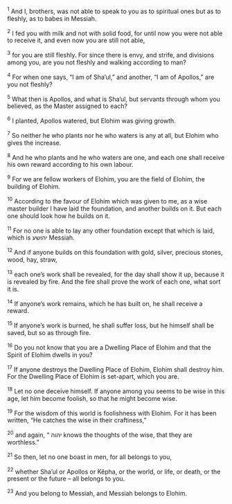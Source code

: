 <sup>1</sup> And I, brothers, was not able to speak to you as to spiritual ones but as to fleshly, as to babes in Messiah.

<sup>2</sup> I fed you with milk and not with solid food, for until now you were not able to receive it, and even now you are still not able,

<sup>3</sup> for you are still fleshly. For since there is envy, and strife, and divisions among you, are you not fleshly and walking according to man?

<sup>4</sup> For when one says, “I am of Sha’ul,” and another, “I am of Apollos,” are you not fleshly?

<sup>5</sup> What then is Apollos, and what is Sha’ul, but servants through whom you believed, as the Master assigned to each?

<sup>6</sup> I planted, Apollos watered, but Elohim was giving growth.

<sup>7</sup> So neither he who plants nor he who waters is any at all, but Elohim who gives the increase.

<sup>8</sup> And he who plants and he who waters are one, and each one shall receive his own reward according to his own labour.

<sup>9</sup> For we are fellow workers of Elohim, you are the field of Elohim, the building of Elohim.

<sup>10</sup> According to the favour of Elohim which was given to me, as a wise master builder I have laid the foundation, and another builds on it. But each one should look how he builds on it.

<sup>11</sup> For no one is able to lay any other foundation except that which is laid, which is יהושע Messiah.

<sup>12</sup> And if anyone builds on this foundation with gold, silver, precious stones, wood, hay, straw,

<sup>13</sup> each one’s work shall be revealed, for the day shall show it up, because it is revealed by fire. And the fire shall prove the work of each one, what sort it is.

<sup>14</sup> If anyone’s work remains, which he has built on, he shall receive a reward.

<sup>15</sup> If anyone’s work is burned, he shall suffer loss, but he himself shall be saved, but so as through fire.

<sup>16</sup> Do you not know that you are a Dwelling Place of Elohim and that the Spirit of Elohim dwells in you?

<sup>17</sup> If anyone destroys the Dwelling Place of Elohim, Elohim shall destroy him. For the Dwelling Place of Elohim is set-apart, which you are.

<sup>18</sup> Let no one deceive himself. If anyone among you seems to be wise in this age, let him become foolish, so that he might become wise.

<sup>19</sup> For the wisdom of this world is foolishness with Elohim. For it has been written, “He catches the wise in their craftiness,”

<sup>20</sup> and again, “ יהוה knows the thoughts of the wise, that they are worthless.”

<sup>21</sup> So then, let no one boast in men, for all belongs to you,

<sup>22</sup> whether Sha’ul or Apollos or Kĕpha, or the world, or life, or death, or the present or the future – all belongs to you.

<sup>23</sup> And you belong to Messiah, and Messiah belongs to Elohim.

